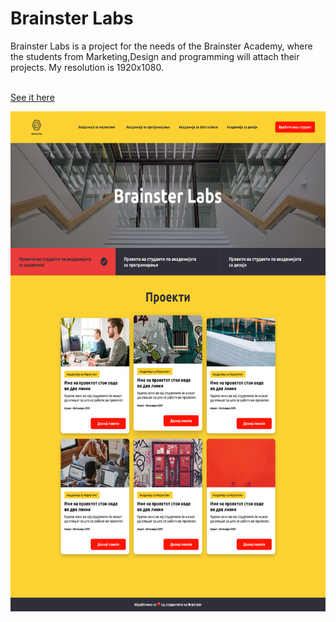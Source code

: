 # Brainster Labs
Brainster Labs is a project for the needs of the Brainster Academy, where the students from Marketing,Design and programming will attach their projects.
My resolution is 1920x1080.

<br> <a href="https://borislavpetrovikj.github.io/Brainster-Labs/">See it here</a>
<br>

<img src="Images/Filtriran proekt.png" height=800 >


